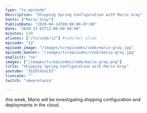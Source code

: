 ```yaml
---
type: "tv-episode"
Description: "Shipping Spring Configuration with Mario Gray"
hosts: ["Mario Gray"]
PublishDate: "2020-04-14T00:00:00-07:00"
Date: "2020-12-02T12:00:00-08:00"
minutes: 120
aliases: ["/tv/code/12"] #redirect alias
episode: "12"
episode_image: "/images/tv/episodes/code/mario-gray.jpg"
episode_banner: "/images/tv/episodes/code/mario-gray.jpg"
explicit: "no"
images: ["/images/tv/episodes/code/mario-gray.png"]
title: "Shipping Spring Configuration with Mario Gray"
youtube: "IbIDteSoLEI"
truncate: ""
twitch: "vmwaretanzu"

---
```


this week, Mario will be investigating shipping configuration and deployments in the cloud.